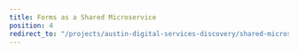 ```yaml
---
title: Forms as a Shared Microservice
position: 4
redirect_to: "/projects/austin-digital-services-discovery/shared-microservice/farewell-monolith/"
---
```


